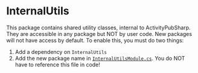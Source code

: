 ﻿# InternalUtils

This package contains shared utility classes, internal to ActivityPubSharp.
They are accessible in any package but NOT by user code.
New packages will not have access by default.
To enable this, you must do two things:

1. Add a dependency on `InternalUtils`
2. Add the new package name in [`InternalUtilsModule.cs`](InternalUtilsModule.cs). You do NOT have to reference this file in code!